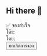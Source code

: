 ## Hi there 👋

<!--
**aipenrai/aipenrai** is a ✨ _special_ ✨ repository because its `README.md` (this file) appears on your GitHub profile.

<!DOCTYPE html>
<html>
<head>
  <meta charset="UTF-8">
  <title>จองโต๊ะโรงอาหาร</title>
  <style>
    body {
      background-color: #e0f7fa;
      font-family: 'Segoe UI', sans-serif;
      display: flex;
      justify-content: center;
      align-items: center;
      height: 100vh;
      margin: 0;
    }

    .app-container {
      background-color: #ffffff;
      border-radius: 30px;
      padding: 30px 20px;
      box-shadow: 0 10px 30px rgba(0, 0, 0, 0.1);
      width: 320px;
    }

    h2 {
      text-align: center;
      margin-bottom: 20px;
      color: #00796B;
    }

    input {
      width: 100%;
      padding: 10px;
      font-size: 16px;
      margin-bottom: 20px;
      border-radius: 10px;
      border: 1px solid #ccc;
    }

    .grid {
      display: grid;
      grid-template-columns: repeat(2, 1fr);
      gap: 10px;
    }

    .table-btn {
      padding: 20px;
      font-size: 16px;
      border: none;
      border-radius: 15px;
      cursor: pointer;
      color: white;
      font-weight: bold;
      box-shadow: 0 2px 8px rgba(0,0,0,0.1);
    }

    .available {
      background-color: #4CAF50;
    }

    .reserved {
      background-color: #D32F2F;
    }

    .disabled {
      opacity: 0.5;
      pointer-events: none;
    }

    #popup {
      margin-top: 20px;
      background-color: #e8f5e9;
      padding: 15px;
      border-radius: 12px;
      text-align: center;
      display: none;
      color: #388e3c;
      font-size: 16px;
      font-weight: bold;
    }

    #cancelBtn {
      margin-top: 15px;
      background-color: #ff8a65;
      color: white;
      padding: 8px 16px;
      border: none;
      border-radius: 8px;
      cursor: pointer;
    }
  </style>
</head>
<body>

<div class="app-container">
  <h2>ระบบจองโต๊ะ</h2>

  <input type="text" id="nameInput" placeholder="กรอกชื่อของคุณ...">

  <div class="grid" id="tableArea">
    <!-- ปุ่มโต๊ะจะถูกสร้างด้วย JS -->
  </div>

  <div id="popup">
    ✅ จองสำเร็จ<br>
    โต๊ะ: <span id="tableNum"></span><br>
    โดย: <span id="userName"></span><br>
    <button id="cancelBtn">ยกเลิกการจอง</button>
  </div>
</div>

<script>
  const tableArea = document.getElementById('tableArea');
  const popup = document.getElementById('popup');
  const tableNum = document.getElementById('tableNum');
  const userName = document.getElementById('userName');
  const cancelBtn = document.getElementById('cancelBtn');
  const nameInput = document.getElementById('nameInput');
  const total = 6;

  let alreadyBooked = false;
  let bookedBtn = null;

  for (let i = 1; i <= total; i++) {
    const btn = document.createElement('button');
    btn.innerText = `โต๊ะ ${i}`;
    btn.classList.add('table-btn', 'available');
    btn.dataset.id = i;

    btn.onclick = () => {
      const name = nameInput.value.trim();
      if (!name) {
        alert("กรุณากรอกชื่อก่อนจองโต๊ะนะครับ");
        return;
      }

      if (!alreadyBooked) {
        btn.classList.remove('available');
        btn.classList.add('reserved');
        btn.innerText = `จองแล้ว`;

        const allButtons = document.querySelectorAll('.table-btn');
        allButtons.forEach(b => {
          if (b !== btn) b.classList.add('disabled');
        });

        tableNum.innerText = i;
        userName.innerText = name;
        popup.style.display = 'block';

        alreadyBooked = true;
        bookedBtn = btn;
        nameInput.disabled = true;
      }
    };

    tableArea.appendChild(btn);
  }

  cancelBtn.onclick = () => {
    if (bookedBtn) {
      bookedBtn.classList.remove('reserved');
      bookedBtn.classList.add('available');
      bookedBtn.innerText = `โต๊ะ ${bookedBtn.dataset.id}`;
    }

    document.querySelectorAll('.table-btn').forEach(b => {
      b.classList.remove('disabled');
    });

    popup.style.display = 'none';
    nameInput.disabled = false;
    alreadyBooked = false;
    bookedBtn = null;
  };
</script>

</body>
</html>

